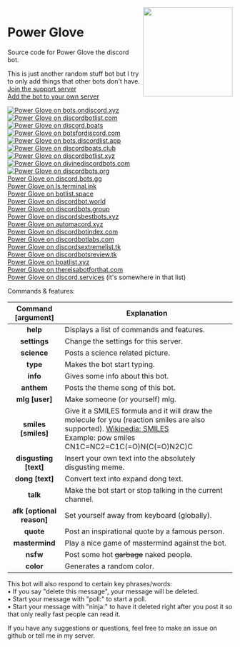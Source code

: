 <img align="right" src="https://raw.githubusercontent.com/RCXcrafter/PowerGlove/master/power%20glove.png" height="200" width="200">

# Power Glove
Source code for Power Glove the discord bot.


This is just another random stuff bot but I try to only add things that other bots don't have.  
[Join the support server](https://discord.gg/SthsknG)  
[Add the bot to your own server](https://discordapp.com/oauth2/authorize?client_id=439435998078959616&scope=bot&permissions=104332352)  

[![Power Glove on bots.ondiscord.xyz](https://bots.ondiscord.xyz/bots/439435998078959616/embed?theme=dark&showGuilds=true)](https://bots.ondiscord.xyz/bots/439435998078959616)  
[![Power Glove on discordbotlist.com](https://discordbotlist.com/bots/439435998078959616/widget)](https://discordbotlist.com/bots/439435998078959616)  
[![Power Glove on discord.boats](https://discord.boats/api/widget/439435998078959616)](https://discord.boats/bot/439435998078959616)  
[![Power Glove on botsfordiscord.com](https://botsfordiscord.com/api/bot/439435998078959616/widget?theme=dark)](https://botsfordiscord.com/bots/439435998078959616)  
[![Power Glove on bots.discordlist.app](https://bots.discordlist.app/api/bot/439435998078959616/widget)](https://bots.discordlist.app/bot/439435998078959616)  
[![Power Glove on discordboats.club](https://discordboats.club/bot/439435998078959616/widget.png)](https://discordboats.club/bot/439435998078959616)  
[![Power Glove on discordbotlist.xyz](https://discordbotlist.xyz/api/embed/439435998078959616)](https://discordbotlist.xyz/bots/439435998078959616)  
[![Power Glove on divinediscordbots.com](https://divinediscordbots.com/api/widget/439435998078959616.svg)](https://divinediscordbots.com/bots/439435998078959616)  
[![Power Glove on discordbots.org](https://discordbots.org/api/widget/439435998078959616.svg?usernamecolor=419399&topcolor=333333&middlecolor=A0A0A0&highlightcolor=333333&certifiedcolor=419399)](https://discordbots.org/bot/439435998078959616)  
[Power Glove on discord.bots.gg](https://discord.bots.gg/bots/439435998078959616)  
[Power Glove on ls.terminal.ink](https://ls.terminal.ink/bots/439435998078959616)  
[Power Glove on botlist.space](https://botlist.space/view/439435998078959616)  
[Power Glove on discordbot.world](https://discordbot.world/bot/439435998078959616)  
[Power Glove on discordbots.group](https://discordbots.group/bot/439435998078959616)  
[Power Glove on discordsbestbots.xyz](https://discordsbestbots.xyz/bots/439435998078959616)  
[Power Glove on automacord.xyz](https://automacord.xyz/bot/439435998078959616)  
[Power Glove on discordbotindex.com](https://discordbotindex.com/bot/439435998078959616)  
[Power Glove on discordbotlabs.com](https://discordbotlabs.com/bots/439435998078959616)  
[Power Glove on discordsextremelist.tk](https://discordsextremelist.tk/bots/439435998078959616)  
[Power Glove on discordbotsreview.tk](https://discordbotsreview.tk/bot/439435998078959616)  
[Power Glove on boatlist.xyz](https://boatlist.xyz/bot/439435998078959616)  
[Power Glove on thereisabotforthat.com](https://thereisabotforthat.com/bots/powerglove)  
[Power Glove on discord.services](https://discord.services/bots) (it's somewhere in that list)  


Commands & features:  

|Command [argument]|Explanation|
|:-----------:|-------------|
|**help**|Displays a list of commands and features.|
|**settings**|Change the settings for this server.|
|**science**|Posts a science related picture.|
|**type**|Makes the bot start typing.|
|**info**|Gives some info about this bot.|
|**anthem**|Posts the theme song of this bot.|
|**mlg [user]**|Make someone (or yourself) mlg.|
|**smiles [smiles]**|Give it a SMILES formula and it will draw the molecule for you (reaction smiles are also supported). [Wikipedia: SMILES](https://en.wikipedia.org/wiki/Simplified_molecular-input_line-entry_system) <br> Example: pow smiles CN1C=NC2=C1C(=O)N(C(=O)N2C)C|
|**disgusting [text]**|Insert your own text into the absolutely disgusting meme.|
|**dong [text]**|Convert text into expand dong text.|
|**talk**|Make the bot start or stop talking in the current channel.|
|**afk [optional reason]**|Set yourself away from keyboard (globally).|
|**quote**|Post an inspirational quote by a famous person.|
|**mastermind**|Play a nice game of mastermind against the bot.|
|**nsfw**|Post some hot ~~garbage~~ naked people.|
|**color**|Generates a random color.|


This bot will also respond to certain key phrases/words:  
• If you say "delete this message", your message will be deleted.  
• Start your message with "poll:" to start a poll.  
• Start your message with "ninja:" to have it deleted right after you post it so that only really fast people can read it.  


If you have any suggestions or questions, feel free to make an issue on github or tell me in my server.  

